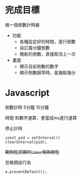 # 完成目標

做一個倒數計時器

- 功能
  - 各種設定好的時間，進行倒數
  - 自訂義分鐘倒數
  - 開新的倒數，直接取消上一次
- 畫面
  - 顯示目前倒數的數字
  - 顯示倒數歸零時，是幾點幾分

# Javascript

倒數計時
5分鐘
15分鐘


時間 和數字運算，會當成ms進行運算

停止計時
```javascript=
const pid = setInterval()
clearInterval(pid);
```

~~範例程式碼的`timer`視為閉包~~


忽略預設行為
```javascript=
e.preventDefault();
```
